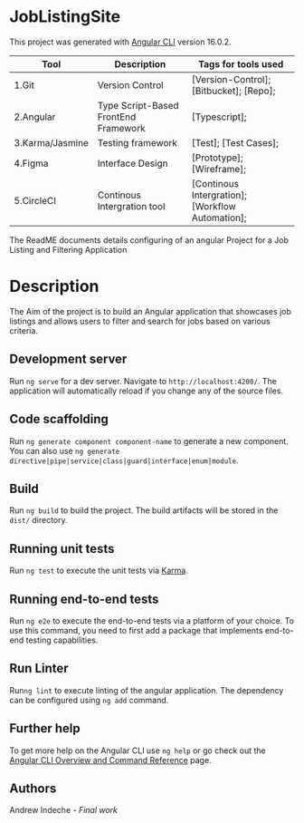 # JobListingSite
This project was generated with [Angular CLI](https://github.com/angular/angular-cli) version 16.0.2.

<!--The Readme file documents the project description and installation and set up instructions-->
<!--Align main heading to the center of the page-->
| Tool                | Description                    | Tags for tools used                                                                                               |
| ------------------- | ------------------------------ | ---------------------------------------------------------------------------------------------------- |
| 1.Git                  | Version Control | [Version-Control]; [Bitbucket]; [Repo];|
| 2.Angular              | Type Script-Based FrontEnd Framework| [Typescript];|
| 3.Karma/Jasmine     | Testing framework| [Test]; [Test Cases];|
| 4.Figma             | Interface Design| [Prototype]; [Wireframe];|
| 5.CircleCI          | Continous Intergration tool| [Continous Intergration]; [Workflow Automation];|

<p>The ReadME documents details configuring of an angular Project for a Job Listing and Filtering Application</p>

## <h1> Description</h1>
<p>The Aim of the project is to build an Angular application that showcases job listings and allows users to
filter and search for jobs based on various criteria.</p>

## Development server

Run `ng serve` for a dev server. Navigate to `http://localhost:4200/`. The application will automatically reload if you change any of the source files.

## Code scaffolding

Run `ng generate component component-name` to generate a new component. You can also use `ng generate directive|pipe|service|class|guard|interface|enum|module`.

## Build

Run `ng build` to build the project. The build artifacts will be stored in the `dist/` directory.

## Running unit tests

Run `ng test` to execute the unit tests via [Karma](https://karma-runner.github.io).

## Running end-to-end tests

Run `ng e2e` to execute the end-to-end tests via a platform of your choice. To use this command, you need to first add a package that implements end-to-end testing capabilities.

## Run Linter

Run`ng lint` to execute linting of the angular application. The dependency can be configured using `ng add` command.

## Further help

To get more help on the Angular CLI use `ng help` or go check out the [Angular CLI Overview and Command Reference](https://angular.io/cli) page.

## Authors

Andrew Indeche - *Final work*